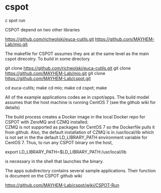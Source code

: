 # cspot
c spot run

CSPOT depend on two other libraries

https://github.com/richwolski/euca-cutils.git
https://github.com/MAYHEM-Lab/mio.git

The makefile for CSPOT assumes they are at the same level as the main cspot direcotry.  To build in some directory

git clone https://github.com/richwolski/euca-cutils.git
git clone https://github.com/MAYHEM-Lab/mio.git
git clone https://github.com/MAYHEM-Lab/cspot.git

cd euca-cutils; make
cd mio; make
cd cspot; make

All of the example applications codes ae in cspot/apps.  The build model assumes 
that the host machine is running CentOS 7 (see the github wiki for details)

The build process creates a Docker image in the local Docker repo for CSPOT with ZeroMQ and CZMQ installed.  
CZMQ is not supported as packages for CentOS 7 so the Dockerfile pulls it from github.  Also,
the default installation of CZMQ is in /usr/local/lib which is not set in the
the default LD_LIBRARY_PATH environment variable for CentOS 7.  Thus, to run any CSPOT binary
on the host, 

export LD_LIBRARY_PATH=$LD_LIBRARY_PATH:/usr/local/lib

is necessary in the shell that launches the binary.

The apps subdirectory contains several sample applications.  Their function is document on the CSPOT github wiki

https://github.com/MAYHEM-Lab/cspot/wiki/CSPOT-Run


